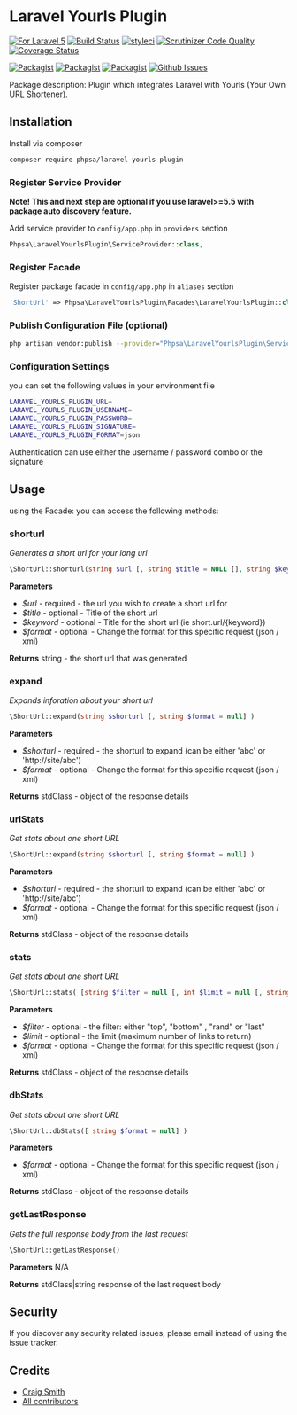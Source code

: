 # Laravel Yourls Plugin
[![For Laravel 5][badge_laravel]](https://github.com/phpsa/laravel-api-controller/issue)
[![Build Status](https://travis-ci.org/phpsa/laravel-yourls-plugin.svg?branch=master)](https://travis-ci.org/phpsa/laravel-yourls-plugin)
[![styleci](https://styleci.io/repos/196083755/shield)](https://styleci.io/repos/196083755)
[![Scrutinizer Code Quality](https://scrutinizer-ci.com/g/phpsa/laravel-yourls-plugin/badges/quality-score.png?b=master)](https://scrutinizer-ci.com/g/phpsa/laravel-yourls-plugin/?branch=master)
[![Coverage Status](https://coveralls.io/repos/github/phpsa/laravel-yourls-plugin/badge.svg?branch=master)](https://coveralls.io/github/phpsa/laravel-yourls-plugin?branch=master)

[![Packagist](https://img.shields.io/packagist/v/phpsa/laravel-yourls-plugin.svg)](https://packagist.org/packages/phpsa/laravel-yourls-plugin)
[![Packagist](https://poser.pugx.org/phpsa/laravel-yourls-plugin/d/total.svg)](https://packagist.org/packages/phpsa/laravel-yourls-plugin)
[![Packagist](https://img.shields.io/packagist/l/phpsa/laravel-yourls-plugin.svg)](https://packagist.org/packages/phpsa/laravel-yourls-plugin)
[![Github Issues][badge_issues]](https://github.com/phpsa/laravel-api-controller/issue)

Package description: Plugin which integrates Laravel with Yourls (Your Own URL Shortener).

## Installation

Install via composer
```bash
composer require phpsa/laravel-yourls-plugin
```

### Register Service Provider

**Note! This and next step are optional if you use laravel>=5.5 with package
auto discovery feature.**

Add service provider to `config/app.php` in `providers` section
```php
Phpsa\LaravelYourlsPlugin\ServiceProvider::class,
```

### Register Facade

Register package facade in `config/app.php` in `aliases` section
```php
'ShortUrl' => Phpsa\LaravelYourlsPlugin\Facades\LaravelYourlsPlugin::class,
```

### Publish Configuration File (optional)

```bash
php artisan vendor:publish --provider="Phpsa\LaravelYourlsPlugin\ServiceProvider" --tag="config"
```

### Configuration Settings

you can set the following values in your environment file

```bash
LARAVEL_YOURLS_PLUGIN_URL=
LARAVEL_YOURLS_PLUGIN_USERNAME=
LARAVEL_YOURLS_PLUGIN_PASSWORD=
LARAVEL_YOURLS_PLUGIN_SIGNATURE=
LARAVEL_YOURLS_PLUGIN_FORMAT=json
```

Authentication can use either the username / password combo or the signature

## Usage

using the Facade: you can access the following methods:

### shorturl
*Generates a short url for your long url*

```php
\ShortUrl::shorturl(string $url [, string $title = NULL [], string $keyword = NULL [], string $format = NULL ]]] )
```

**Parameters**
+ *$url* - required - the url you wish to create a short url for
+ *$title* - optional - Title of the short url
+ *$keyword* - optional - Title for the short url (ie short.url/{keyword})
+ *$format* - optional - Change the format for this specific request (json / xml)

**Returns**
string - the short url that was generated


### expand
*Expands inforation about your short url*
```php
\ShortUrl::expand(string $shorturl [, string $format = null] )
```

**Parameters**
+ *$shorturl* - required - the shorturl to expand (can be either 'abc' or 'http://site/abc')
+ *$format* - optional - Change the format for this specific request (json / xml)

**Returns**
stdClass - object of the response details

### urlStats
*Get stats about one short URL*
```php
\ShortUrl::expand(string $shorturl [, string $format = null] )
```

**Parameters**
+ *$shorturl* - required - the shorturl to expand (can be either 'abc' or 'http://site/abc')
+ *$format* - optional - Change the format for this specific request (json / xml)

**Returns**
stdClass - object of the response details

### stats
*Get stats about one short URL*
```php
\ShortUrl::stats( [string $filter = null [, int $limit = null [, string $format = null ]]] )
```

**Parameters**
+ *$filter* - optional - the filter: either "top", "bottom" , "rand" or "last"
+ *$limit* - optional - the limit (maximum number of links to return)
+ *$format* - optional - Change the format for this specific request (json / xml)

**Returns**
stdClass - object of the response details

### dbStats
*Get stats about one short URL*
```php
\ShortUrl::dbStats([ string $format = null] )
```

**Parameters**
+ *$format* - optional - Change the format for this specific request (json / xml)

**Returns**
stdClass - object of the response details

### getLastResponse
*Gets the full response body from the last request*
```php
\ShortUrl::getLastResponse()
```
**Parameters**
N/A

**Returns**
stdClass|string response of the last request body

## Security

If you discover any security related issues, please email
instead of using the issue tracker.

## Credits

- [Craig Smith](https://github.com/phpsa)
- [All contributors](https://github.com/phpsa/laravel-yourls-plugin/graphs/contributors)


[badge_laravel]:   https://img.shields.io/badge/Laravel-5.8%20to%205.8-orange.svg?style=flat-square
[badge_issues]:    https://img.shields.io/github/issues/ARCANEDEV/Support.svg?style=flat-square